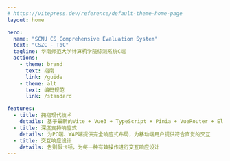 ```yaml
---
# https://vitepress.dev/reference/default-theme-home-page
layout: home

hero:
  name: "SCNU CS Comprehensive Evaluation System"
  text: "CSZC - ToC"
  tagline: 华南师范大学计算机学院综测系统C端
  actions:
    - theme: brand
      text: 指南
      link: /guide
    - theme: alt
      text: 编码规范
      link: /standard

features:
  - title: 拥抱现代技术
    details: 基于最新的Vite + Vue3 + TypeScript + Pinia + VueRouter + ElementPlus构建
  - title: 深度支持响应式
    details: 为PC端、WAP端提供完全响应式布局，为移动端用户提供符合直觉的交互
  - title: 交互响应设计
    details: 告别假卡顿，为每一种有效操作进行交互响应设计
---
```


